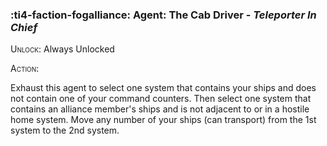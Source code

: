 ### :ti4-faction-fogalliance: **Agent**: The Cab Driver - _Teleporter In Chief_

<span style="font-variant:small-caps;">Unlock</span>: Always Unlocked

<span style="font-variant:small-caps;">Action</span>:

Exhaust this agent to select one system that contains your ships and does not contain one of your command counters. Then select one system that contains an alliance member's ships and is not adjacent to or in a hostile home system. Move any number of your ships (can transport) from the 1st system to the 2nd system.
